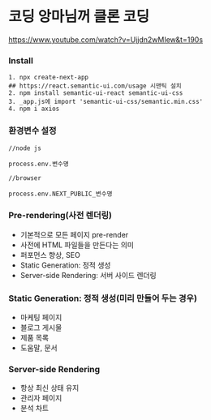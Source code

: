 # 코딩 앙마님꺼 클론 코딩
https://www.youtube.com/watch?v=Ujjdn2wMIew&t=190s

### Install 
```
1. npx create-next-app
## https://react.semantic-ui.com/usage 시맨틱 설치
2. npm install semantic-ui-react semantic-ui-css
3. _app.js에 import 'semantic-ui-css/semantic.min.css'
4. npm i axios

```
### 환경변수 설정
```
//node js

process.env.변수명

//browser

process.env.NEXT_PUBLIC_변수명
```

### Pre-rendering(사전 렌더링)
- 기본적으로 모든 페이지 pre-render
- 사전에 HTML 파일들을 만든다는 의미
- 퍼포먼스 향상, SEO
- Static Generation: 정적 생성
- Server-side Rendering: 서버 사이드 렌더링

### Static Generation: 정적 생성(미리 만들어 두는 경우)
- 마케팅 페이지
- 블로그 게시물
- 제품 목록
- 도움말, 문서

### Server-side Rendering
- 항상 최신 상태 유지
- 관리자 페이지
- 분석 차트